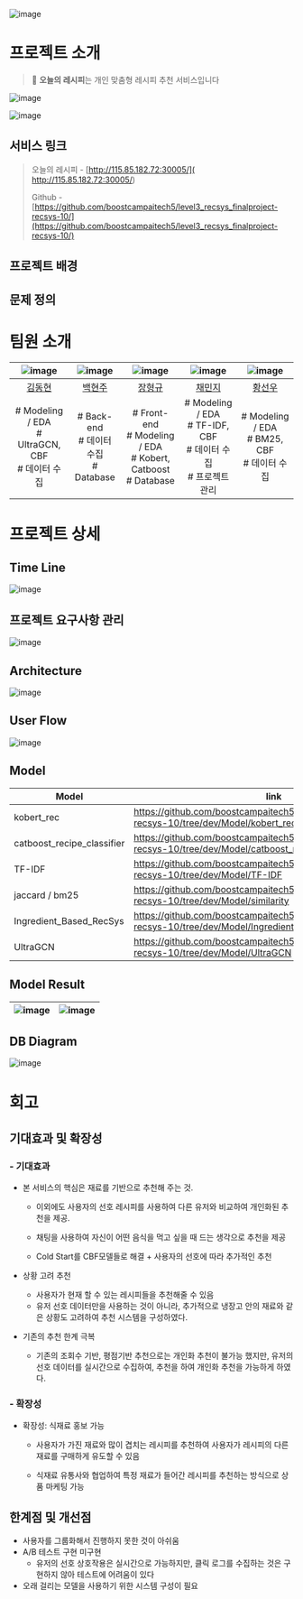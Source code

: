 



![image](https://github.com/boostcampaitech5/level3_recsys_finalproject-recsys-10/assets/60868825/7da6cbff-5478-4dfe-b1d0-b4dc5a28bd30)



# 프로젝트 소개

> 🥕 **오늘의 레시피**는 개인 맞춤형 레시피 추천 서비스입니다

![image](https://github.com/boostcampaitech5/level3_recsys_finalproject-recsys-10/assets/60868825/f885e46d-f9a5-4d66-8d4f-89fe32c8edbf)

![image](https://github.com/boostcampaitech5/level3_recsys_finalproject-recsys-10/assets/60868825/51400f78-73a4-4c01-a50e-64db4224d25b)

## 서비스 링크

> 오늘의 레시피 - [http://115.85.182.72:30005/]( http://115.85.182.72:30005/)
> 
> Github -  [https://github.com/boostcampaitech5/level3_recsys_finalproject-recsys-10/](https://github.com/boostcampaitech5/level3_recsys_finalproject-recsys-10/)

## 프로젝트 배경


## 문제 정의


# 팀원 소개

| ![image](https://github.com/boostcampaitech5/level2_dkt-recsys-10/assets/60868825/9a929688-e9fa-4d0e-96af-a6c838f9f221) | ![image](https://github.com/boostcampaitech5/level2_dkt-recsys-10/assets/60868825/249da5de-3440-4535-978a-ee898034c7da) | ![image](https://github.com/boostcampaitech5/level2_dkt-recsys-10/assets/60868825/376a2e80-619d-4e5d-ae74-5425e10896b3) | ![image](https://github.com/boostcampaitech5/level2_dkt-recsys-10/assets/60868825/17048a46-9566-430e-b7d8-2d3852cbf99d) | ![image](https://github.com/boostcampaitech5/level2_dkt-recsys-10/assets/60868825/c4e5ed48-8fda-47a1-9fcf-a37f37ac4198) |
| :----------------------------------------------------------: | :----------------------------------------------------------: | :----------------------------------------------------------: | :----------------------------------------------------------: | :----------------------------------------------------------: |
|             [김동현](https://github.com/llsy159)             |          [백현주](https://github.com/alexandra9975)          |           [장형규](https://github.com/BrotherGyu)            |            [채민지](https://github.com/chaemj97)             |        [황선우](https://github.com/Vintage-lavender)         |
| # Modeling / EDA<br /> \# UltraGCN, CBF<br />\# 데이터 수집  |       \# Back-end<br />\# 데이터 수집<br />\# Database       | \# Front-end<br />\# Modeling / EDA<br />\# Kobert, Catboost<br />\# Database | \# Modeling / EDA<br />\# TF-IDF, CBF<br />\# 데이터 수집<br />\# 프로젝트 관리 |   \# Modeling / EDA<br />\# BM25, CBF<br />\# 데이터 수집    |

# 프로젝트 상세

## Time Line

![image](https://github.com/boostcampaitech5/level3_recsys_finalproject-recsys-10/assets/60868825/d5c865bf-b1c9-4a80-b3e7-4a04d9518926)



## 프로젝트 요구사항 관리

![image](https://github.com/boostcampaitech5/level3_recsys_finalproject-recsys-10/assets/60868825/54c2a626-120b-47e9-a9a6-e617e5521ce7)



## Architecture

![image](https://github.com/boostcampaitech5/level3_recsys_finalproject-recsys-10/assets/60868825/970b9983-de01-47ac-800d-fc0d58be3f9e)

## User Flow
![image](https://github.com/boostcampaitech5/level3_recsys_finalproject-recsys-10/assets/60868825/efa715ec-e72b-43fb-aa8b-f52c8e083b05)

## Model

| Model                      | link                                                         |
| -------------------------- | ------------------------------------------------------------ |
| kobert_rec                 | https://github.com/boostcampaitech5/level3_recsys_finalproject-recsys-10/tree/dev/Model/kobert_rec |
| catboost_recipe_classifier | https://github.com/boostcampaitech5/level3_recsys_finalproject-recsys-10/tree/dev/Model/catboost_recipe_classifier |
| TF-IDF                     | https://github.com/boostcampaitech5/level3_recsys_finalproject-recsys-10/tree/dev/Model/TF-IDF |
| jaccard / bm25             | https://github.com/boostcampaitech5/level3_recsys_finalproject-recsys-10/tree/dev/Model/similarity |
| Ingredient_Based_RecSys    | https://github.com/boostcampaitech5/level3_recsys_finalproject-recsys-10/tree/dev/Model/Ingredient_Based_RecSys |
| UltraGCN                   | https://github.com/boostcampaitech5/level3_recsys_finalproject-recsys-10/tree/dev/Model/UltraGCN |



## Model Result

| ![image](https://github.com/boostcampaitech5/level3_recsys_finalproject-recsys-10/assets/60868825/cb77871c-0cfe-4530-9636-504b338cc434) | ![image](https://github.com/boostcampaitech5/level3_recsys_finalproject-recsys-10/assets/60868825/cb77871c-0cfe-4530-9636-504b338cc434) |
| ------------------------------------------------------------ | ------------------------------------------------------------ |



## DB Diagram

![image](https://github.com/boostcampaitech5/level3_recsys_finalproject-recsys-10/assets/60868825/30596c0c-d436-4058-918d-f69b1f4096ac)



# 회고

## 기대효과 및 확장성

### \- 기대효과

- 본 서비스의 핵심은 재료를 기반으로 추천해 주는 것.
  
  - 이외에도 사용자의 선호 레시피를 사용하여 다른 유저와 비교하여 개인화된 추천을 제공.
  
  - 채팅을 사용하여 자신이 어떤 음식을 먹고 싶을 때 드는 생각으로 추천을 제공
  - Cold Start를 CBF모델들로 해결 + 사용자의 선호에 따라 추가적인 추천
  
- 상황 고려 추천
  - 사용자가 현재 할 수 있는 레시피들을 추천해줄 수 있음
  - 유저 선호 데이터만을 사용하는 것이 아니라, 추가적으로 냉장고 안의 재료와 같은 상황도 고려하여 추천 시스템을 구성하였다.

- 기존의 추천 한계 극복
  - 기존의 조회수 기반, 평점기반 추천으로는 개인화 추천이 불가능 했지만, 유저의 선호 데이터를 실시간으로 수집하여, 추천을 하여 개인화 추천을 가능하게 하였다.


### \- 확장성

- 확장성: 식재료 홍보 가능

  - 사용자가 가진 재료와 많이 겹치는 레시피를 추천하여 사용자가 레시피의 다른 재료를 구매하게 유도할 수 있음

  - 식재료 유통사와 협업하여 특정 재료가 들어간 레시피를 추천하는 방식으로 상품 마케팅 가능



## 한계점 및 개선점

- 사용자를 그룹화해서 진행하지 못한 것이 아쉬움
- A/B 테스트 구현 미구현
  - 유저의 선호 상호작용은 실시간으로 가능하지만, 클릭 로그를 수집하는 것은 구현하지 않아 테스트에 어려움이 있다
- 오래 걸리는 모델을 사용하기 위한 시스템 구성이 필요
